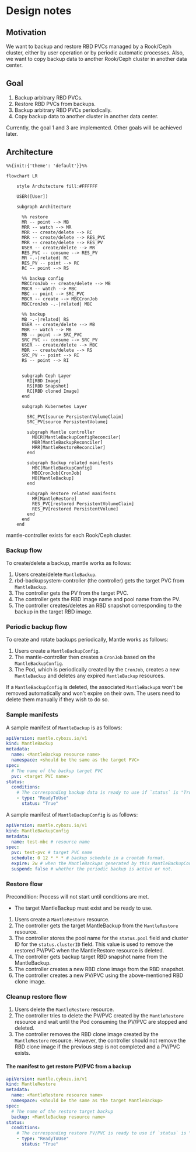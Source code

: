 # Design notes

## Motivation

We want to backup and restore RBD PVCs managed by a Rook/Ceph cluster, either by user operation or by periodic automatic processes. Also, we want to copy backup data to another Rook/Ceph cluster in another data center.

## Goal

1. Backup arbitrary RBD PVCs.
2. Restore RBD PVCs from backups.
3. Backup arbitrary RBD PVCs periodically.
4. Copy backup data to another cluster in another data center.

Currently, the goal 1 and 3 are implemented. Other goals will be achieved later.

## Architecture

```mermaid
%%{init:{'theme': 'default'}}%%

flowchart LR

    style Architecture fill:#FFFFFF

    USER([User])

    subgraph Architecture

      %% restore
      MR -- point --> MB
      MRR -- watch --> MR
      MRR -- create/delete --> RC
      MRR -- create/delete --> RES_PVC
      MRR -- create/delete --> RES_PV
      USER -- create/delete --> MR
      RES_PVC -- consume --> RES_PV
      MR -.-|related| RC
      RES_PV -- point --> RC
      RC -- point --> RS

      %% backup config
      MBCCronJob -- create/delete --> MB
      MBCR -- watch --> MBC
      MBC -- point --> SRC_PVC
      MBCR -- create --> MBCCronJob
      MBCCronJob -.-|related| MBC
      
      %% backup
      MB -.-|related| RS
      USER -- create/delete --> MB
      MBR -- watch --> MB
      MB -- point --> SRC_PVC
      SRC_PVC -- consume --> SRC_PV
      USER -- create/delete --> MBC
      MBR -- create/delete --> RS
      SRC_PV -- point --> RI
      RS -- point --> RI


      subgraph Ceph Layer
        RI[RBD Image]
        RS[RBD Snapshot]
        RC[RBD cloned Image]
      end

      subgraph Kubernetes Layer
        
        SRC_PVC[source PersistentVolumeClaim]
        SRC_PV[source PersistentVolume]

        subgraph Mantle controller
          MBCR[MantleBackupConfigReconciler]
          MBR[MantleBackupReconciler]
          MRR[MantleRestoreReconciler]
        end

        subgraph Backup related manifests
          MBC[MantleBackupConfig]
          MBCCronJob[CronJob]
          MB[MantleBackup]
        end

        subgraph Restore related manifests
          MR[MantleRestore]
          RES_PVC[restored PersistentVolumeClaim]
          RES_PV[restored PersistentVolume]
        end
      end
    end
```

mantle-controller exists for each Rook/Ceph cluster.

### Backup flow

To create/delete a backup, mantle works as follows:

1. Users create/delete `MantleBackup`.
2. rbd-backupsystem-controller (the controller) gets the target PVC from `MantleBackup`.
3. The controller gets the PV from the target PVC.
4. The controller gets the RBD image name and pool name from the PV.
5. The controller creates/deletes an RBD snapshot corresponding to the backup in the target RBD image.

### Periodic backup flow

To create and rotate backups periodically, Mantle works as follows:

1. Users create a `MantleBackupConfig`.
2. The mantle-controller then creates a `CronJob` based on the `MantleBackupConfig`.
3. The Pod, which is periodically created by the `CronJob`, creates a new `MantleBackup` and deletes any expired `MantleBackup` resources.

If a `MantleBackupConfig` is deleted, the associated `MantleBackup`s won't be removed automatically and won't expire on their own. The users need to delete them manually if they wish to do so.

### Sample manifests

A sample manifest of `MantleBackup` is as follows:

```yaml
apiVersion: mantle.cybozu.io/v1
kind: MantleBackup
metadata:
  name: <MantleBackup resource name>
  namespace: <should be the same as the target PVC>
spec:
  # The name of the backup target PVC
  pvc: <target PVC name>
status:
  conditions:
    # The corresponding backup data is ready to use if `status` is "True"
    - type: "ReadyToUse"
      status: "True"
```

A sample manifest of `MantleBackupConfig` is as follows:

```yaml
apiVersion: mantle.cybozu.io/v1
kind: MantleBackupConfig
metadata:
  name: test-mbc # resource name
spec:
  pvc: test-pvc # target PVC name
  schedule: 0 12 * * * # backup schedule in a crontab format.
  expire: 2w # when the MantleBackups generated by this MantleBackupConfig should expire.
  suspend: false # whether the periodic backup is active or not.
```

### Restore flow

Precondition: Process will not start until conditions are met.
- The target MantleBackup must exist and be ready to use.

1. Users create a `MantleRestore` resource.
2. The controller gets the target MantleBackup from the `MantleRestore` resource.
3. The controller stores the pool name for the `status.pool` field and cluster ID for the `status.clusterID` field. This value is used to remove the restored PV/PVC when the MantleRestore resource is deleted.
4. The controller gets backup target RBD snapshot name from the MantleBackup.
5. The controller creates a new RBD clone image from the RBD snapshot.
6. The controller creates a new PV/PVC using the above-mentioned RBD clone image.

### Cleanup restore flow

1. Users delete the `MantleRestore` resource.
2. The controller tries to delete the PV/PVC created by the `MantleRestore` resource and wait until the Pod consuming the PV/PVC are stopped and deleted.
3. The controller removes the RBD clone image created by the `MantleRestore` resource. However, the controller should not remove the RBD clone image if the previous step is not completed and a PV/PVC exists.

#### The manifest to get restore PV/PVC from a backup

```yaml
apiVersion: mantle.cybozu.io/v1
kind: MantleRestore
metadata:
  name: <MantleRestore resource name>
  namespace: <should be the same as the target MantleBackup>
spec:
  # The name of the restore target backup
  backup: <MantleBackup resource name>
status:
  conditions:
    # The corresponding restore PV/PVC is ready to use if `status` is "True"
    - type: "ReadyToUse"
      status: "True"
```
